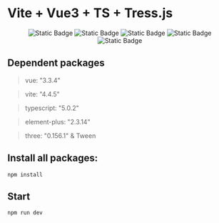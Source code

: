 # Vite + Vue3 + TS + Tress.js

<p align="center">
  <img alt="Static Badge" src="https://img.shields.io/badge/Vue-3.3.4-green">
  <img alt="Static Badge" src="https://img.shields.io/badge/Vite-3.3.4-lightgreen">
  <img alt="Static Badge" src="https://img.shields.io/badge/TypeScript-5.0.2-blue">
  <img alt="Static Badge" src="https://img.shields.io/badge/Element-plus-2.3.14-lightblue">
  <img alt="Static Badge" src="https://img.shields.io/badge/Three.js-0.156.1-grey">
  <br>
</p>

## Dependent packages

>vue: "3.3.4"

>vite: "4.4.5"

>typescript: "5.0.2"

>element-plus: "2.3.14"

>three: "0.156.1" & Tween

## Install all packages:
```npm install```

## Start

```npm run dev```




